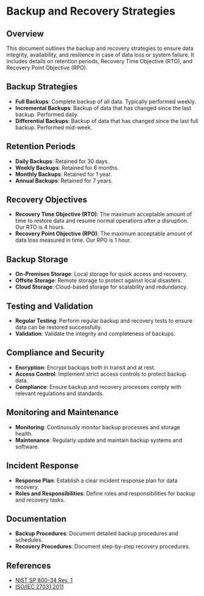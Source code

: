 # Backup and Recovery Strategies

## Overview
This document outlines the backup and recovery strategies to ensure data integrity, availability, and resilience in case of data loss or system failure. It includes details on retention periods, Recovery Time Objective (RTO), and Recovery Point Objective (RPO).

## Backup Strategies
- **Full Backups**: Complete backup of all data. Typically performed weekly.
- **Incremental Backups**: Backup of data that has changed since the last backup. Performed daily.
- **Differential Backups**: Backup of data that has changed since the last full backup. Performed mid-week.

## Retention Periods
- **Daily Backups**: Retained for 30 days.
- **Weekly Backups**: Retained for 6 months.
- **Monthly Backups**: Retained for 1 year.
- **Annual Backups**: Retained for 7 years.

## Recovery Objectives
- **Recovery Time Objective (RTO)**: The maximum acceptable amount of time to restore data and resume normal operations after a disruption. Our RTO is 4 hours.
- **Recovery Point Objective (RPO)**: The maximum acceptable amount of data loss measured in time. Our RPO is 1 hour.

## Backup Storage
- **On-Premises Storage**: Local storage for quick access and recovery.
- **Offsite Storage**: Remote storage to protect against local disasters.
- **Cloud Storage**: Cloud-based storage for scalability and redundancy.

## Testing and Validation
- **Regular Testing**: Perform regular backup and recovery tests to ensure data can be restored successfully.
- **Validation**: Validate the integrity and completeness of backups.

## Compliance and Security
- **Encryption**: Encrypt backups both in transit and at rest.
- **Access Control**: Implement strict access controls to protect backup data.
- **Compliance**: Ensure backup and recovery processes comply with relevant regulations and standards.

## Monitoring and Maintenance
- **Monitoring**: Continuously monitor backup processes and storage health.
- **Maintenance**: Regularly update and maintain backup systems and software.

## Incident Response
- **Response Plan**: Establish a clear incident response plan for data recovery.
- **Roles and Responsibilities**: Define roles and responsibilities for backup and recovery tasks.

## Documentation
- **Backup Procedures**: Document detailed backup procedures and schedules.
- **Recovery Procedures**: Document step-by-step recovery procedures.

## References
- [NIST SP 800-34 Rev. 1](https://nvlpubs.nist.gov/nistpubs/Legacy/SP/nistspecialpublication800-34r1.pdf)
- [ISO/IEC 27031:2011](https://www.iso.org/standard/44374.html)